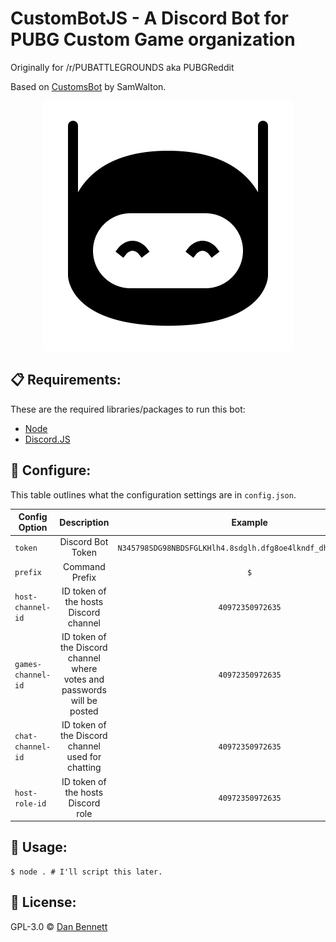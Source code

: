 # CustomBotJS - A Discord Bot for PUBG Custom Game organization

Originally for /r/PUBATTLEGROUNDS aka PUBGReddit

Based on [CustomsBot](https://github.com/Samwalton9/CustomsBot) by SamWalton.

<div align="center">
    <img src="./botlogo.png" />
</div>

## 📋 Requirements:
These are the required libraries/packages to run this bot:
 - [Node](https://nodejs.org/en/)
 - [Discord.JS](https://discord.js.org)

## 🔧 Configure:
This table outlines what the configuration settings are in `config.json`.

| Config Option      | Description                                                              | Example                                                        |
| ------------------ |:------------------------------------------------------------------------:|:--------------------------------------------------------------:|
| `token`            | Discord Bot Token                                                        | `N345798SDG98NBDSFGLKHlh4.8sdglh.dfg8oe4lkndf_dhg0934sg2qevM`  |
| `prefix`           | Command Prefix                                                           | `$`                                                            |
| `host-channel-id`  | ID token of the hosts Discord channel                                    | `40972350972635`                                               |
| `games-channel-id` | ID token of the Discord channel where votes and passwords will be posted | `40972350972635`                                               |
| `chat-channel-id`  | ID token of the Discord channel used for chatting                        | `40972350972635`                                               |
| `host-role-id`     | ID token of the hosts Discord role                                       | `40972350972635`                                               |

## 🚀 Usage:
```shell
$ node . # I'll script this later.
```

## 📄 License:
GPL-3.0 © [Dan Bennett](https://github.com/DanBennettUK/CustomBotJS/blob/master/LICENSE)
